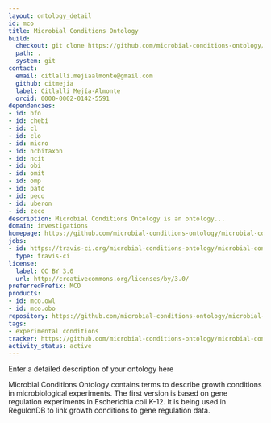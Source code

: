 ```yaml
---
layout: ontology_detail
id: mco
title: Microbial Conditions Ontology
build:
  checkout: git clone https://github.com/microbial-conditions-ontology/microbial-conditions-ontology.git
  path: .
  system: git
contact:
  email: citlalli.mejiaalmonte@gmail.com
  github: citmejia
  label: Citlalli Mejía-Almonte
  orcid: 0000-0002-0142-5591
dependencies:
- id: bfo
- id: chebi
- id: cl
- id: clo
- id: micro
- id: ncbitaxon
- id: ncit
- id: obi
- id: omit
- id: omp
- id: pato
- id: peco
- id: uberon
- id: zeco
description: Microbial Conditions Ontology is an ontology...
domain: investigations
homepage: https://github.com/microbial-conditions-ontology/microbial-conditions-ontology
jobs:
- id: https://travis-ci.org/microbial-conditions-ontology/microbial-conditions-ontology
  type: travis-ci
license:
  label: CC BY 3.0
  url: http://creativecommons.org/licenses/by/3.0/
preferredPrefix: MCO
products:
- id: mco.owl
- id: mco.obo
repository: https://github.com/microbial-conditions-ontology/microbial-conditions-ontology
tags:
- experimental conditions
tracker: https://github.com/microbial-conditions-ontology/microbial-conditions-ontology/issues
activity_status: active
---
```


Enter a detailed description of your ontology here

Microbial Conditions Ontology contains terms to describe growth conditions in microbiological experiments. The first version is based on gene regulation experiments in Escherichia coli K-12. It is being used in RegulonDB to link growth conditions to gene regulation data.
